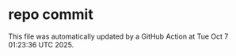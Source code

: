 # repo commit

This file was automatically updated by a GitHub Action at Tue Oct  7 01:23:36 UTC 2025.
